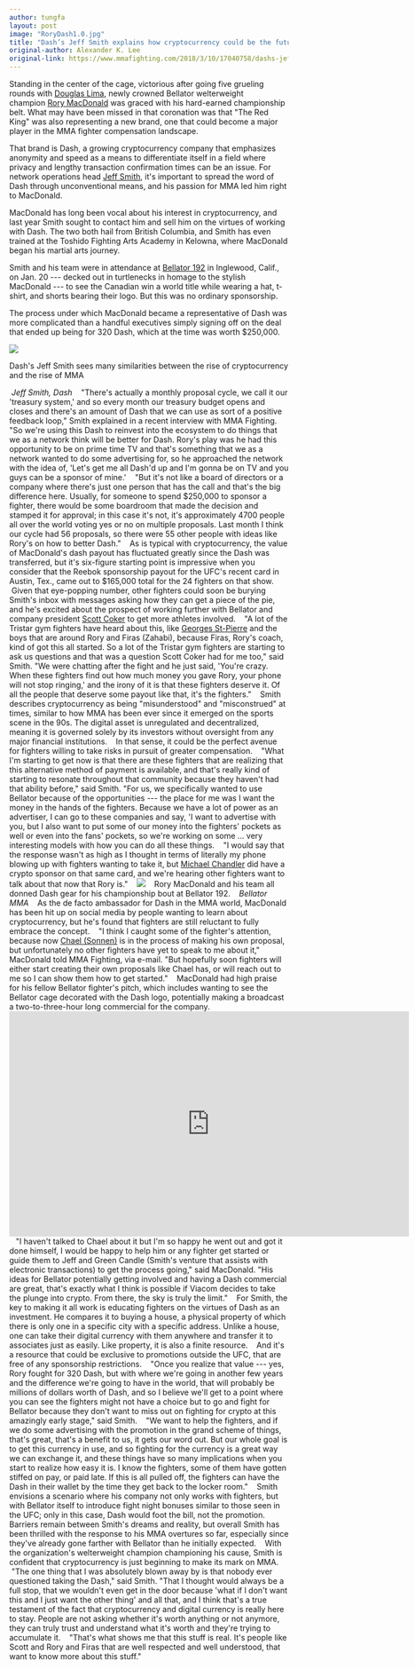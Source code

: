 ```yaml
---
author: tungfa
layout: post
image: "RoryDash1.0.jpg"
title: "Dash’s Jeff Smith explains how cryptocurrency could be the future for fighter compensation"
original-author: Alexander K. Lee
original-link: https://www.mmafighting.com/2018/3/10/17040758/dashs-jeff-smith-explains-how-cryptocurrency-could-be-the-future-for-fighter-compensation
---
```



Standing in the center of the cage, victorious after going five grueling rounds with [Douglas Lima](http://www.mmafighting.com/fighter/298/douglas-lima), newly crowned Bellator welterweight champion [Rory MacDonald](http://www.mmafighting.com/fighter/117/rory-macdonald) was graced with his hard-earned championship belt. What may have been missed in that coronation was that "The Red King" was also representing a new brand, one that could become a major player in the MMA fighter compensation landscape.

That brand is Dash, a growing cryptocurrency company that emphasizes anonymity and speed as a means to differentiate itself in a field where privacy and lengthy transaction confirmation times can be an issue. For network operations head [Jeff Smith](http://www.mmafighting.com/fighter/1635/jeff-smith), it's important to spread the word of Dash through unconventional means, and his passion for MMA led him right to MacDonald.

MacDonald has long been vocal about his interest in cryptocurrency, and last year Smith sought to contact him and sell him on the virtues of working with Dash. The two both hail from British Columbia, and Smith has even trained at the Toshido Fighting Arts Academy in Kelowna, where MacDonald began his martial arts journey.

Smith and his team were in attendance at [Bellator 192](http://www.mmafighting.com/fight-card/918/bellator-mma-lima-vs-macdonald) in Inglewood, Calif., on Jan. 20 --- decked out in turtlenecks in homage to the stylish MacDonald --- to see the Canadian win a world title while wearing a hat, t-shirt, and shorts bearing their logo. But this was no ordinary sponsorship.

The process under which MacDonald became a representative of Dash was more complicated than a handful executives simply signing off on the deal that ended up being for 320 Dash, which at the time was worth $250,000.

![](https://cdn.vox-cdn.com/thumbor/XrMDLOGnMkAIQkek44BK7c-HYBQ=/800x0/filters:no_upscale()/cdn.vox-cdn.com/uploads/chorus_asset/file/10278065/IMG_8581.JPG)

Dash's Jeff Smith sees many similarities between the rise of cryptocurrency and the rise of MMA

 *Jeff Smith, Dash*
 
 "There's actually a monthly proposal cycle, we call it our 'treasury system,' and so every month our treasury budget opens and closes and there's an amount of Dash that we can use as sort of a positive feedback loop," Smith explained in a recent interview with MMA Fighting. "So we're using this Dash to reinvest into the ecosystem to do things that we as a network think will be better for Dash. Rory's play was he had this opportunity to be on prime time TV and that's something that we as a network wanted to do some advertising for, so he approached the network with the idea of, 'Let's get me all Dash'd up and I'm gonna be on TV and you guys can be a sponsor of mine.'
 
 "But it's not like a board of directors or a company where there's just one person that has the call and that's the big difference here. Usually, for someone to spend $250,000 to sponsor a fighter, there would be some boardroom that made the decision and stamped it for approval; in this case it's not, it's approximately 4700 people all over the world voting yes or no on multiple proposals. Last month I think our cycle had 56 proposals, so there were 55 other people with ideas like Rory's on how to better Dash."
 
 As is typical with cryptocurrency, the value of MacDonald's dash payout has fluctuated greatly since the Dash was transferred, but it's six-figure starting point is impressive when you consider that the Reebok sponsorship payout for the UFC's recent card in Austin, Tex., came out to $165,000 total for the 24 fighters on that show.
 
 Given that eye-popping number, other fighters could soon be burying Smith's inbox with messages asking how they can get a piece of the pie, and he's excited about the prospect of working further with Bellator and company president [Scott Coker](http://www.mmafighting.com/fighter/2938/scott-coker) to get more athletes involved.
 
 "A lot of the Tristar gym fighters have heard about this, like [Georges St-Pierre](http://www.mmafighting.com/fighter/123/georges-st-pierre) and the boys that are around Rory and Firas (Zahabi), because Firas, Rory's coach, kind of got this all started. So a lot of the Tristar gym fighters are starting to ask us questions and that was a question Scott Coker had for me too," said Smith. "We were chatting after the fight and he just said, 'You're crazy. When these fighters find out how much money you gave Rory, your phone will not stop ringing,' and the irony of it is that these fighters deserve it. Of all the people that deserve some payout like that, it's the fighters."
 
 Smith describes cryptocurrency as being "misunderstood" and "misconstrued" at times, similar to how MMA has been ever since it emerged on the sports scene in the 90s. The digital asset is unregulated and decentralized, meaning it is governed solely by its investors without oversight from any major financial institutions.
 
 In that sense, it could be the perfect avenue for fighters willing to take risks in pursuit of greater compensation.
 
 "What I'm starting to get now is that there are these fighters that are realizing that this alternative method of payment is available, and that's really kind of starting to resonate throughout that community because they haven't had that ability before," said Smith. "For us, we specifically wanted to use Bellator because of the opportunities --- the place for me was I want the money in the hands of the fighters. Because we have a lot of power as an advertiser, I can go to these companies and say, 'I want to advertise with you, but I also want to put some of our money into the fighters' pockets as well or even into the fans' pockets, so we're working on some ... very interesting models with how you can do all these things.
 
 "I would say that the response wasn't as high as I thought in terms of literally my phone blowing up with fighters wanting to take it, but [Michael Chandler](http://www.mmafighting.com/fighter/455/michael-chandler) did have a crypto sponsor on that same card, and we're hearing other fighters want to talk about that now that Rory is."
 
 ![](https://cdn.vox-cdn.com/thumbor/aiTkVapbpksXgTOZVVQbVOA3U7A=/800x0/filters:no_upscale()/cdn.vox-cdn.com/uploads/chorus_asset/file/10279263/RoryDash2.jpg)
 
 Rory MacDonald and his team all donned Dash gear for his championship bout at Bellator 192.
 
 *Bellator MMA*
 
 As the de facto ambassador for Dash in the MMA world, MacDonald has been hit up on social media by people wanting to learn about cryptocurrency, but he's found that fighters are still reluctant to fully embrace the concept.
 
 "I think I caught some of the fighter's attention, because now [Chael (Sonnen)](http://www.mmafighting.com/fighter/103/chael-sonnen) is in the process of making his own proposal, but unfortunately no other fighters have yet to speak to me about it," MacDonald told MMA Fighting, via e-mail. "But hopefully soon fighters will either start creating their own proposals like Chael has, or will reach out to me so I can show them how to get started."
 
 MacDonald had high praise for his fellow Bellator fighter's pitch, which includes wanting to see the Bellator cage decorated with the Dash logo, potentially making a broadcast a two-to-three-hour long commercial for the company.
 
 <iframe width="721" height="406" src="https://www.youtube.com/embed/N9hWPGnWmLg" frameborder="0" allow="autoplay; encrypted-media" allowfullscreen></iframe>
 
 "I haven't talked to Chael about it but I'm so happy he went out and got it done himself, I would be happy to help him or any fighter get started or guide them to Jeff and Green Candle (Smith's venture that assists with electronic transactions) to get the process going," said MacDonald. "His ideas for Bellator potentially getting involved and having a Dash commercial are great, that's exactly what I think is possible if Viacom decides to take the plunge into crypto. From there, the sky is truly the limit."
 
 For Smith, the key to making it all work is educating fighters on the virtues of Dash as an investment. He compares it to buying a house, a physical property of which there is only one in a specific city with a specific address. Unlike a house, one can take their digital currency with them anywhere and transfer it to associates just as easily. Like property, it is also a finite resource.
 
 And it's a resource that could be exclusive to promotions outside the UFC, that are free of any sponsorship restrictions.
 
 "Once you realize that value --- yes, Rory fought for 320 Dash, but with where we're going in another few years and the difference we're going to have in the world, that will probably be millions of dollars worth of Dash, and so I believe we'll get to a point where you can see the fighters might not have a choice but to go and fight for Bellator because they don't want to miss out on fighting for crypto at this amazingly early stage," said Smith.
 
 "We want to help the fighters, and if we do some advertising with the promotion in the grand scheme of things, that's great, that's a benefit to us, it gets our word out. But our whole goal is to get this currency in use, and so fighting for the currency is a great way we can exchange it, and these things have so many implications when you start to realize how easy it is. I know the fighters, some of them have gotten stiffed on pay, or paid late. If this is all pulled off, the fighters can have the Dash in their wallet by the time they get back to the locker room."
 
 Smith envisions a scenario where his company not only works with fighters, but with Bellator itself to introduce fight night bonuses similar to those seen in the UFC; only in this case, Dash would foot the bill, not the promotion. Barriers remain between Smith's dreams and reality, but overall Smith has been thrilled with the response to his MMA overtures so far, especially since they've already gone farther with Bellator than he initially expected.
 
 With the organization's welterweight champion championing his cause, Smith is confident that cryptocurrency is just beginning to make its mark on MMA.
 
 "The one thing that I was absolutely blown away by is that nobody ever questioned taking the Dash," said Smith. "That I thought would always be a full stop, that we wouldn't even get in the door because 'what if I don't want this and I just want the other thing' and all that, and I think that's a true testament of the fact that cryptocurrency and digital currency is really here to stay. People are not asking whether it's worth anything or not anymore, they can truly trust and understand what it's worth and they're trying to accumulate it.
 
 "That's what shows me that this stuff is real. It's people like Scott and Rory and Firas that are well respected and well understood, that want to know more about this stuff."

